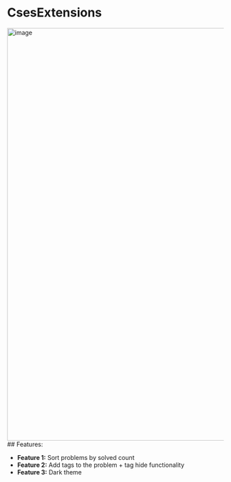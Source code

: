 # CsesExtensions

<img width="960" alt="image" src="https://github.com/anuragdw710/CsesExtensions/assets/78266752/075ccf90-3674-4715-a3f3-18d007996862">
## Features:

- **Feature 1:** Sort problems by solved count
- **Feature 2:** Add tags to the problem +  tag hide functionality
- **Feature 3:** Dark theme
